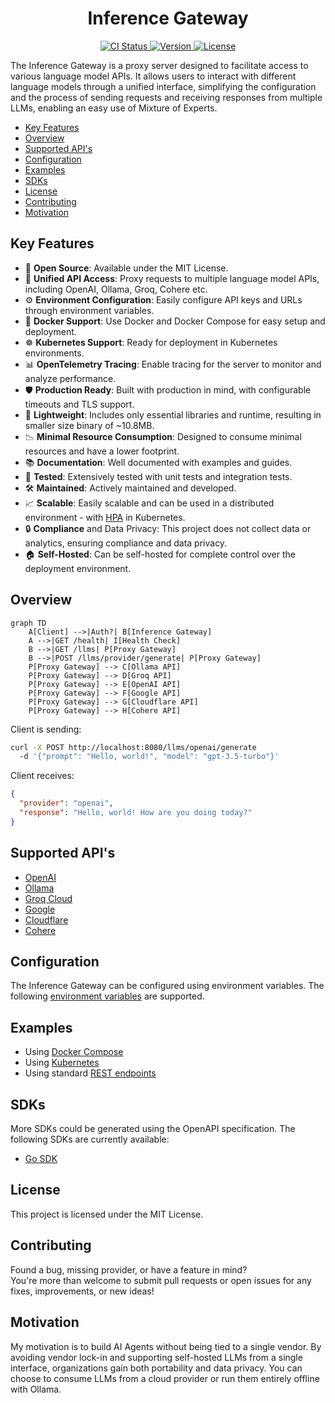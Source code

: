 <h1 align="center">Inference Gateway</h1>

<p align="center">
  <!-- CI Status Badge -->
  <a href="https://github.com/edenreich/inference-gateway/actions/workflows/ci.yml?query=branch%3Amain">
    <img src="https://github.com/edenreich/inference-gateway/actions/workflows/ci.yml/badge.svg?branch=main" alt="CI Status"/>
  </a>
  <!-- Version Badge -->
  <a href="https://github.com/edenreich/inference-gateway/releases">
    <img src="https://img.shields.io/github/v/release/edenreich/inference-gateway?color=blue&style=flat-square" alt="Version"/>
  </a>
  <!-- License Badge -->
  <a href="https://github.com/edenreich/inference-gateway/blob/main/LICENSE">
    <img src="https://img.shields.io/github/license/edenreich/inference-gateway?color=blue&style=flat-square" alt="License"/>
  </a>
</p>

The Inference Gateway is a proxy server designed to facilitate access to various language model APIs. It allows users to interact with different language models through a unified interface, simplifying the configuration and the process of sending requests and receiving responses from multiple LLMs, enabling an easy use of Mixture of Experts.

- [Key Features](#key-features)
- [Overview](#overview)
- [Supported API's](#supported-apis)
- [Configuration](#configuration)
- [Examples](#examples)
- [SDKs](#sdks)
- [License](#license)
- [Contributing](#contributing)
- [Motivation](#motivation)

## Key Features

- 📜 **Open Source**: Available under the MIT License.
- 🚀 **Unified API Access**: Proxy requests to multiple language model APIs, including OpenAI, Ollama, Groq, Cohere etc.
- ⚙️ **Environment Configuration**: Easily configure API keys and URLs through environment variables.
- 🐳 **Docker Support**: Use Docker and Docker Compose for easy setup and deployment.
- ☸️ **Kubernetes Support**: Ready for deployment in Kubernetes environments.
- 📊 **OpenTelemetry Tracing**: Enable tracing for the server to monitor and analyze performance.
- 🛡️ **Production Ready**: Built with production in mind, with configurable timeouts and TLS support.
- 🌿 **Lightweight**: Includes only essential libraries and runtime, resulting in smaller size binary of ~10.8MB.
- 📉 **Minimal Resource Consumption**: Designed to consume minimal resources and have a lower footprint.
- 📚 **Documentation**: Well documented with examples and guides.
- 🧪 **Tested**: Extensively tested with unit tests and integration tests.
- 🛠️ **Maintained**: Actively maintained and developed.
- 📈 **Scalable**: Easily scalable and can be used in a distributed environment - with <a href="https://kubernetes.io/docs/tasks/run-application/horizontal-pod-autoscale/" target="_blank">HPA</a> in Kubernetes.
- 🔒 **Compliance** and Data Privacy: This project does not collect data or analytics, ensuring compliance and data privacy.
- 🏠 **Self-Hosted**: Can be self-hosted for complete control over the deployment environment.

## Overview

```mermaid
graph TD
    A[Client] -->|Auth?| B[Inference Gateway]
    A -->|GET /health| I[Health Check]
    B -->|GET /llms| P[Proxy Gateway]
    B -->|POST /llms/provider/generate| P[Proxy Gateway]
    P[Proxy Gateway] --> C[Ollama API]
    P[Proxy Gateway] --> D[Groq API]
    P[Proxy Gateway] --> E[OpenAI API]
    P[Proxy Gateway] --> F[Google API]
    P[Proxy Gateway] --> G[Cloudflare API]
    P[Proxy Gateway] --> H[Cohere API]
```

Client is sending:

```bash
curl -X POST http://localhost:8080/llms/openai/generate
  -d '{"prompt": "Hello, world!", "model": "gpt-3.5-turbo"}'
```

Client receives:

```json
{
  "provider": "openai",
  "response": "Hello, world! How are you doing today?"
}
```

## Supported API's

- [OpenAI](https://platform.openai.com/)
- [Ollama](https://ollama.com/)
- [Groq Cloud](https://console.groq.com/)
- [Google](https://aistudio.google.com/)
- [Cloudflare](https://www.cloudflare.com/)
- [Cohere](https://docs.cohere.com/docs/the-cohere-platform)

## Configuration

The Inference Gateway can be configured using environment variables. The following [environment variables](./Configurations.md) are supported.

## Examples

- Using [Docker Compose](examples/docker-compose/)
- Using [Kubernetes](examples/kubernetes/)
- Using standard [REST endpoints](examples/rest-endpoints/)

## SDKs

More SDKs could be generated using the OpenAPI specification. The following SDKs are currently available:

- [Go SDK](https://github.com/edenreich/inference-gateway-go-sdk)

## License

This project is licensed under the MIT License.

## Contributing

Found a bug, missing provider, or have a feature in mind?  
You're more than welcome to submit pull requests or open issues for any fixes, improvements, or new ideas!

## Motivation

My motivation is to build AI Agents without being tied to a single vendor. By avoiding vendor lock-in and supporting self-hosted LLMs from a single interface, organizations gain both portability and data privacy. You can choose to consume LLMs from a cloud provider or run them entirely offline with Ollama.
